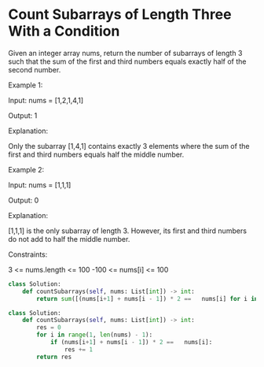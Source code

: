# Count Subarrays of Length Three With a Condition

Given an integer array nums, return the number of subarrays of length 3 such that the sum of the first and third numbers equals exactly half of the second number.

 

Example 1:

Input: nums = [1,2,1,4,1]

Output: 1

Explanation:

Only the subarray [1,4,1] contains exactly 3 elements where the sum of the first and third numbers equals half the middle number.

Example 2:

Input: nums = [1,1,1]

Output: 0

Explanation:

[1,1,1] is the only subarray of length 3. However, its first and third numbers do not add to half the middle number.

 

Constraints:

3 <= nums.length <= 100
-100 <= nums[i] <= 100

```python
class Solution:
    def countSubarrays(self, nums: List[int]) -> int:
        return sum([(nums[i+1] + nums[i - 1]) * 2 ==   nums[i] for i in range(1, len(nums) - 1)])
```

```python
class Solution:
    def countSubarrays(self, nums: List[int]) -> int:
        res = 0
        for i in range(1, len(nums) - 1):
            if (nums[i+1] + nums[i - 1]) * 2 ==   nums[i]:
                res += 1
        return res
```
